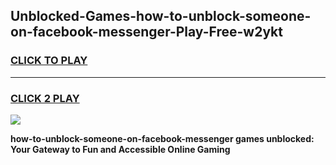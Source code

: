 
## Unblocked-Games-how-to-unblock-someone-on-facebook-messenger-Play-Free-w2ykt
<h3>
<a href="https://premium76.site?title=how-to-unblock-someone-on-facebook-messenger&ref=21A">CLICK TO PLAY</a></h3>
<hr>

<h3>
<a href="https://premium76.site?title=how-to-unblock-someone-on-facebook-messenger&ref=21A">CLICK 2 PLAY</a>
  
</h3>

<a href="https://premium76.site?title=how-to-unblock-someone-on-facebook-messenger&ref=21A"><img src="https://clearcache.store/games.png"></a>


**how-to-unblock-someone-on-facebook-messenger games unblocked: Your Gateway to Fun and Accessible Online Gaming**
